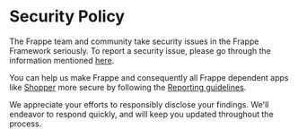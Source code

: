 # Security Policy

The Frappe team and community take security issues in the Frappe Framework seriously. To report a security issue, please go through the information mentioned [here](https://sparrownova.com/security).

You can help us make Frappe and consequently all Frappe dependent apps like [Shopper](https://shopper.com) more secure by following the [Reporting guidelines](https://shopper.com/security).

We appreciate your efforts to responsibly disclose your findings. We'll endeavor to respond quickly, and will keep you updated throughout the process.
